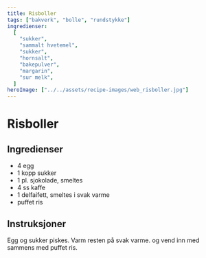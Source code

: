 ```yaml
---
title: Risboller
tags: ["bakverk", "bolle", "rundstykke"]
ingredienser:
  [
    "sukker",
    "sammalt hvetemel",
    "sukker",
    "hornsalt",
    "bakepulver",
    "margarin",
    "sur melk",
  ]
heroImage: ["../../assets/recipe-images/web_risboller.jpg"]
---
```


# Risboller

## Ingredienser

- 4 egg
- 1 kopp sukker
- 1 pl. sjokolade, smeltes
- 4 ss kaffe
- 1 delfaifett, smeltes i svak varme
- puffet ris

## Instruksjoner

Egg og sukker piskes. Varm resten på svak varme. og vend inn med sammens med puffet ris.
